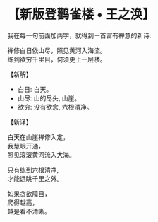 # 【新版登鹳雀楼 • 王之涣】

我在每一句前面加两字，就得到一首富有禅意的新诗:

禅修白日依山尽，照见黄河入海流。  
练到欲穷千里目，何须更上一层楼。

【新解】
- 白日: 白天。
- 山尽: 山的尽头, 山崖。
- 欲穷: 没有欲念, 六根清净。

【新译】

白天在山崖禅修入定，  
我慧眼开通，  
照见滚滚黄河流入大海。

只有练到六根清净,   
才能远眺千里之外。

如果贪欲障目，  
爬得越高，  
越是看不清晰。

